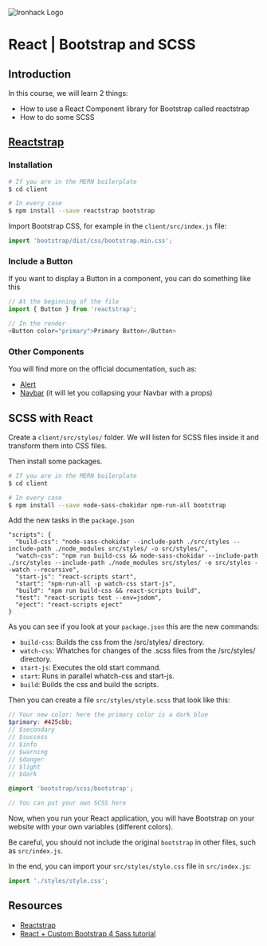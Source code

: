 ![Ironhack Logo](https://i.imgur.com/1QgrNNw.png)

# React | Bootstrap and SCSS

## Introduction

In this course, we will learn 2 things:
- How to use a React Component library for Bootstrap called reactstrap
- How to do some SCSS


## [Reactstrap](https://reactstrap.github.io/)

### Installation

```sh
# If you are in the MERN boilerplate
$ cd client

# In every case
$ npm install --save reactstrap bootstrap
```


Import Bootstrap CSS, for example in the `client/src/index.js` file:

```js
import 'bootstrap/dist/css/bootstrap.min.css';
```

### Include a Button

If you want to display a Button in a component, you can do something like this

```js
// At the beginning of the file
import { Button } from 'reactstrap';
```

```js
// In the render
<Button color="primary">Primary Button</Button>
```


### Other Components

You will find more on the official documentation, such as:
- [Alert](https://reactstrap.github.io/components/alerts/)
- [Navbar](https://reactstrap.github.io/components/navbar/) (it will let you collapsing your Navbar with a props)


## SCSS with React

Create a `client/src/styles/` folder. We will listen for SCSS files inside it and transform them into CSS files.

Then install some packages.

```sh
# If you are in the MERN boilerplate
$ cd client

# In every case
$ npm install --save node-sass-chokidar npm-run-all bootstrap
```

Add the new tasks in the `package.json`

```
"scripts": {
  "build-css": "node-sass-chokidar --include-path ./src/styles --include-path ./node_modules src/styles/ -o src/styles/",
  "watch-css": "npm run build-css && node-sass-chokidar --include-path ./src/styles --include-path ./node_modules src/styles/ -o src/styles --watch --recursive",
  "start-js": "react-scripts start",
  "start": "npm-run-all -p watch-css start-js",
  "build": "npm run build-css && react-scripts build",
  "test": "react-scripts test --env=jsdom",
  "eject": "react-scripts eject"
}
```

As you can see if you look at your `package.json` this are the new commands:
- `build-css`: Builds the css from the /src/styles/ directory.
- `watch-css`: Whatches for changes of the .scss files from the /src/styles/ directory.
- `start-js`: Executes the old start command.
- `start`: Runs in parallel whatch-css and start-js.
- `build`: Builds the css and build the scripts.


Then you can create a file `src/styles/style.scss` that look like this:
```scss
// Your new color: here the primary color is a dark blue
$primary: #425cbb;
// $secondary
// $success
// $info
// $warning
// $danger
// $light
// $dark

@import 'bootstrap/scss/bootstrap';

// You can put your own SCSS here
```

Now, when you run your React application, you will have Bootstrap on your website with your own variables (different colors).

Be careful, you should not include the original `bootstrap` in other files, such as `src/index.js`.

In the end, you can import your `src/styles/style.css` file in `src/index.js`:
```js
import './styles/style.css';
```


## Resources
- [Reactstrap](https://reactstrap.github.io/)
- [React + Custom Bootstrap 4 Sass tutorial](https://dev.to/sabatesduran/add-custom-bootstrap-4-sass-to-create-react-app)
